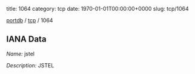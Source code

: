 title: 1064
category: tcp
date: 1970-01-01T00:00:00+0000
slug: tcp/1064

[portdb](/) / [tcp](/category/tcp.html) / 1064


## IANA Data

_Name:_ jstel

_Description:_ JSTEL

